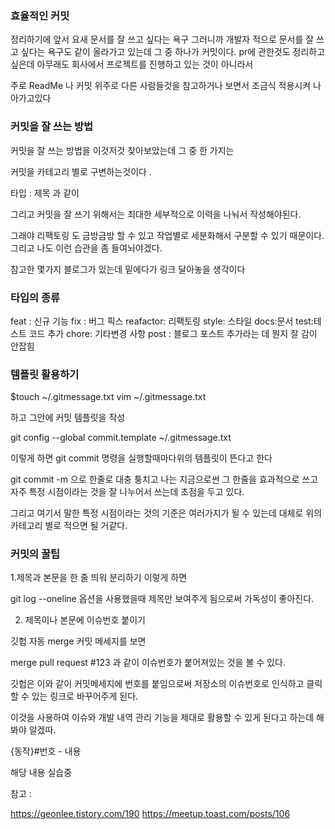 ### 효율적인 커밋

정리하기에 앞서 요새 문서를 잘 쓰고 싶다는 욕구 그러니까 개발자 적으로 문서를 잘 쓰고 싶다는 욕구도 같이 올라가고 있는데 그 중 하나가 커밋이다. pr에 관한것도 정리하고 싶은데 아무래도 회사에서 프로젝트를 진행하고 있는 것이 아니라서

주로 ReadMe 나 커밋 위주로 다른 사람들것을 참고하거나 보면서 조금식 적용시켜 나아가고있다

### 커밋을 잘 쓰는 방법

커밋을 잘 쓰는 방법을 이것저것 찾아보았는데 그 중 한 가지는

커밋을 카테고리 별로 구변하는것이다 .

타입 : 제목 과 같이

그리고 커밋을 잘 쓰기 위해서는 최대한 세부적으로 이력을 나눠서 작성해야된다.

그래야 리팩토링 도 금방금방 할 수 있고 작업별로 세분화해서 구분할 수 있기 때문이다. 그리고 나도 이런 습관을 좀 들여놔야겠다.

참고한 몇가지 블로그가 있는데 밑에다가 링크 달아놓을 생각이다

### 타입의 종류

feat : 신규 기능
fix : 버그 픽스
reafactor: 리팩토링
style: 스타일
docs:문서
test:테스트 코드 추가
chore: 기타변경 사항
post : 블로그 포스트 추가라는 데 뭔지 잘 감이 안잡힘

### 템플릿 활용하기

$touch ~/.gitmessage.txt
vim ~/.gitmessage.txt

하고 그안에 커밋 템플릿을 작성

git config --global commit.template ~/.gitmessage.txt

이렇게 하면 git commit 명령을 실행할때마다위의 템플릿이 뜬다고 한다

git commit -m 으로 한줄로 대충 퉁치고 나는 지금으로썬 그 한줄을 효과적으로 쓰고 자주 특정 시점이라는 것을 잘 나누어서 쓰는데 초점을 두고 있다.

그리고 여기서 말한 특정 시점이라는 것의 기준은 여러가지가 될 수 있는데 대체로 위의 카테고리 별로 적으면 될 거같다.

### 커밋의 꿀팁

1.제목과 본문을 한 줄 띄워 분리하기 이렇게 하면

git log --oneline 옵션을 사용했을때 제목만 보여주게 됨으로써 가독성이 좋아진다.

2. 제목이나 본문에 이슈번호 붙이기

깃헙 자동 merge 커밋 메세지를 보면

merge pull request #123 과 같이 이슈번호가 붙어져있는 것을 볼 수 있다.

깃헙은 이와 같이
커밋메세지에 번호를 붙임으로써 저장소의 이슈번호로 인식하고 클릭할 수 있는
링크로 바꾸어주게 된다.

이것을 사용하여 이슈와 개발 내역 관리 기능을 제대로 활용할 수 있게 된다고 하는데 해봐야 알겠따.

{동작}#번호 - 내용

해당 내용 실습중

참고 :

https://geonlee.tistory.com/190
https://meetup.toast.com/posts/106

